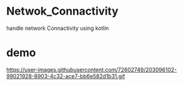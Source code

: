# Netwok_Connactivity 
handle network Connactivity using kotlin 

# demo 

https://user-images.githubusercontent.com/72602749/203096102-99021928-8903-4c32-ace7-bb6e582d1b31.gif

